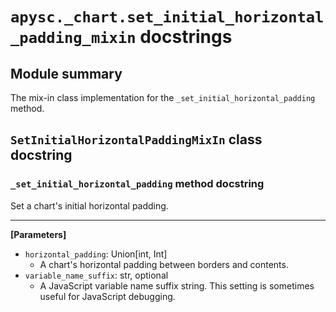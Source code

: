 # `apysc._chart.set_initial_horizontal_padding_mixin` docstrings

## Module summary

The mix-in class implementation for the `_set_initial_horizontal_padding` method.

## `SetInitialHorizontalPaddingMixIn` class docstring

### `_set_initial_horizontal_padding` method docstring

Set a chart's initial horizontal padding.<hr>

**[Parameters]**

- `horizontal_padding`: Union[int, Int]
  - A chart's horizontal padding between borders and contents.
- `variable_name_suffix`: str, optional
  - A JavaScript variable name suffix string. This setting is sometimes useful for JavaScript debugging.